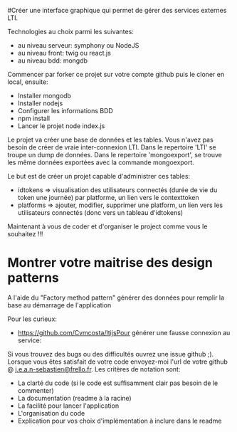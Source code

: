 
#Créer une interface graphique qui permet de gérer des services externes LTI.

Technologies au choix parmi les suivantes:
  - au niveau serveur: symphony ou NodeJS
  - au niveau front: twig ou react.js
  - au niveau bdd: mongdb

Commencer par forker ce projet sur votre compte github puis le cloner en local, ensuite:
  - Installer mongodb
  - Installer nodejs
  - Configurer les informations BDD
  - npm install
  - Lancer le projet node index.js
 
Le projet va créer une base de données et les tables. Vous n'avez pas besoin de créer de vraie inter-connexion LTI.
Dans le repertoire 'LTI' se troupe un dump de données.
Dans le repertoire 'mongoexport', se trouve les même données exportées avec la commande mongoexport.

Le but est de créer un projet capable d'administrer ces tables:
  - idtokens => visualisation des utilisateurs connectés (durée de vie du token une journée) par platforme, un lien vers le contexttoken
  - platforms => ajouter, modifier, supprimer une platform, un lien vers les utilisateurs connectés (donc vers un tableau d'idtokens)

Maintenant à vous de coder et d'organiser le project comme vous le souhaitez !!!

# Montrer votre maitrise des design patterns
A l'aide du "Factory method pattern" générer des données pour remplir la base au démarrage de l'application

Pour les curieux:
  - https://github.com/Cvmcosta/ltijsPour générer une fausse connexion au service:

Si vous trouvez des bugs ou des difficultés ouvrez une issue github ;).
Lorsque vous êtes satisfait de votre code envoyez-moi l'url de votre github @ j.e.a.n-sebastien@frello.fr.
Les critères de notation sont:
  - La clarté du code (si le code est suffisamment clair pas besoin de le commenter)
  - La documentation (readme à la racine)
  - La facilité pour lancer l'application
  - L'organisation du code
  - Explication pour vos choix d'implémentation à inclure dans le readme

